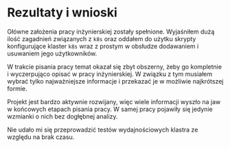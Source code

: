 
# Rezultaty i wnioski

Główne założenia pracy inżynierskiej zostały spełnione. Wyjaśniłem dużą ilość
zagadnień związanych z `k8s` oraz oddałem do użytku skrypty konfigurujące
klaster `k8s` wraz z prostym w obsłudze dodawaniem i usuwaniem jego
użytkowników.

W trakcie pisania pracy temat okazał się zbyt obszerny, żeby go kompletnie i
wyczerpująco opisać w pracy inżynierskiej. W związku z tym musiałem wybrać
tylko najważniejsze informacje i przekazać je w możliwie najkrótszej formie.

Projekt jest bardzo aktywnie rozwijany, więc wiele informacji wyszło na jaw
w końcowych etapach pisania pracy. W samej pracy pojawiły się jedynie
wzmianki o nich bez dogłębnej analizy.

Nie udało mi się przeprowadzić testów wydajnościowych klastra ze względu na
brak czasu.